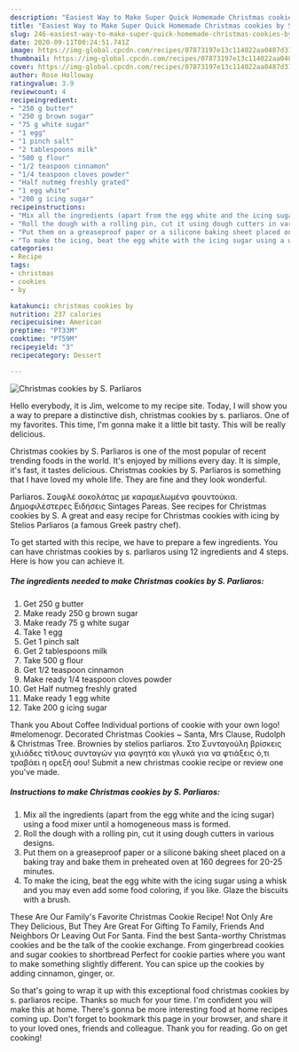 ```yaml
---
description: "Easiest Way to Make Super Quick Homemade Christmas cookies by S. Parliaros"
title: "Easiest Way to Make Super Quick Homemade Christmas cookies by S. Parliaros"
slug: 246-easiest-way-to-make-super-quick-homemade-christmas-cookies-by-s-parliaros
date: 2020-09-11T00:24:51.741Z
image: https://img-global.cpcdn.com/recipes/07873197e13c114022aa0487d31a7891/751x532cq70/christmas-cookies-by-s-parliaros-recipe-main-photo.jpg
thumbnail: https://img-global.cpcdn.com/recipes/07873197e13c114022aa0487d31a7891/751x532cq70/christmas-cookies-by-s-parliaros-recipe-main-photo.jpg
cover: https://img-global.cpcdn.com/recipes/07873197e13c114022aa0487d31a7891/751x532cq70/christmas-cookies-by-s-parliaros-recipe-main-photo.jpg
author: Rose Holloway
ratingvalue: 3.9
reviewcount: 4
recipeingredient:
- "250 g butter"
- "250 g brown sugar"
- "75 g white sugar"
- "1 egg"
- "1 pinch salt"
- "2 tablespoons milk"
- "500 g flour"
- "1/2 teaspoon cinnamon"
- "1/4 teaspoon cloves powder"
- "Half nutmeg freshly grated"
- "1 egg white"
- "200 g icing sugar"
recipeinstructions:
- "Mix all the ingredients (apart from the egg white and the icing sugar) using a food mixer until a homogeneous mass is formed."
- "Roll the dough with a rolling pin, cut it using dough cutters in various designs."
- "Put them on a greaseproof paper or a silicone baking sheet placed on a baking tray and bake them in preheated oven at 160 degrees for 20-25 minutes."
- "To make the icing, beat the egg white with the icing sugar using a whisk and you may even add some food coloring, if you like. Glaze the biscuits with a brush."
categories:
- Recipe
tags:
- christmas
- cookies
- by

katakunci: christmas cookies by 
nutrition: 237 calories
recipecuisine: American
preptime: "PT33M"
cooktime: "PT59M"
recipeyield: "3"
recipecategory: Dessert

---
```



![Christmas cookies by S. Parliaros](https://img-global.cpcdn.com/recipes/07873197e13c114022aa0487d31a7891/751x532cq70/christmas-cookies-by-s-parliaros-recipe-main-photo.jpg)

Hello everybody, it is Jim, welcome to my recipe site. Today, I will show you a way to prepare a distinctive dish, christmas cookies by s. parliaros. One of my favorites. This time, I'm gonna make it a little bit tasty. This will be really delicious.

Christmas cookies by S. Parliaros is one of the most popular of recent trending foods in the world. It's enjoyed by millions every day. It is simple, it's fast, it tastes delicious. Christmas cookies by S. Parliaros is something that I have loved my whole life. They are fine and they look wonderful.

Parliaros. Σουφλέ σοκολάτας με καραμελωμένα φουντούκια. Δημοφιλέστερες Ειδήσεις Sintages Pareas. See recipes for Christmas cookies by S. A great and easy recipe for Christmas cookies with icing by Stelios Parliaros (a famous Greek pastry chef).


To get started with this recipe, we have to prepare a few ingredients. You can have christmas cookies by s. parliaros using 12 ingredients and 4 steps. Here is how you can achieve it.

<!--inarticleads1-->

##### The ingredients needed to make Christmas cookies by S. Parliaros:

1. Get 250 g butter
1. Make ready 250 g brown sugar
1. Make ready 75 g white sugar
1. Take 1 egg
1. Get 1 pinch salt
1. Get 2 tablespoons milk
1. Take 500 g flour
1. Get 1/2 teaspoon cinnamon
1. Make ready 1/4 teaspoon cloves powder
1. Get Half nutmeg freshly grated
1. Make ready 1 egg white
1. Take 200 g icing sugar


Thank you About Coffee Individual portions of cookie with your own logo! #melomenogr. Decorated Christmas Cookies ~ Santa, Mrs Clause, Rudolph &amp; Christmas Tree. Brownies by stelios parliaros. Στο Συνταγούλη βρίσκεις χιλιάδες τίτλους συνταγών για φαγητά και γλυκά για να φτιάξεις ό,τι τραβάει η ορεξή σου! Submit a new christmas cookie recipe or review one you&#39;ve made. 

<!--inarticleads2-->

##### Instructions to make Christmas cookies by S. Parliaros:

1. Mix all the ingredients (apart from the egg white and the icing sugar) using a food mixer until a homogeneous mass is formed.
1. Roll the dough with a rolling pin, cut it using dough cutters in various designs.
1. Put them on a greaseproof paper or a silicone baking sheet placed on a baking tray and bake them in preheated oven at 160 degrees for 20-25 minutes.
1. To make the icing, beat the egg white with the icing sugar using a whisk and you may even add some food coloring, if you like. Glaze the biscuits with a brush.


These Are Our Family&#39;s Favorite Christmas Cookie Recipe! Not Only Are They Delicious, But They Are Great For Gifting To Family, Friends And Neighbors Or Leaving Out For Santa. Find the best Santa-worthy Christmas cookies and be the talk of the cookie exchange. From gingerbread cookies and sugar cookies to shortbread Perfect for cookie parties where you want to make something slightly different. You can spice up the cookies by adding cinnamon, ginger, or. 

So that's going to wrap it up with this exceptional food christmas cookies by s. parliaros recipe. Thanks so much for your time. I'm confident you will make this at home. There's gonna be more interesting food at home recipes coming up. Don't forget to bookmark this page in your browser, and share it to your loved ones, friends and colleague. Thank you for reading. Go on get cooking!
